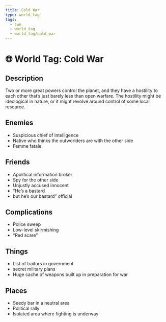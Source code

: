 ```yaml
---
title: Cold War
type: world_tag
tags:
  - swn
  - world_tag
  - world_tag/cold_war
---
```

# 🌐 World Tag: Cold War

## Description
Two or more great powers control the planet, and they have a hostility to each other that’s just barely less than open warfare. The hostility might be ideological in nature, or it might revolve around control of some local resource.
## Enemies
- Suspicious chief of intelligence
- Native who thinks the outworlders are with the other side
- Femme fatale

## Friends
- Apolitical information broker
- Spy for the other side
- Unjustly accused innocent
- “He’s a bastard
- but he’s our bastard” official

## Complications
- Police sweep
- Low-level skirmishing
- “Red scare”

## Things
- List of traitors in government
- secret military plans
- Huge cache of weapons built up in preparation for war

## Places
- Seedy bar in a neutral area
- Political rally
- Isolated area where fighting is underway

